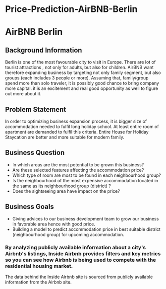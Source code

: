 # Price-Prediction-AirBNB-Berlin
# AirBNB Berlin

## Background Information 

Berlin is one of the most favourable city to visit in Europe. There are lot of tourist attractions , not only for adults, but also for children. AirBNB want therefore expanding business by targeting not only family segment, but also groups (each includes 3 people or more). Assuming that, family/group spend more than solo traveler, it is possibly good chance to bring company more capital. it is an excitement and real good opportunity as well to figure out more about it.

## Problem Statement

In order to optimizing business expansion process, it is bigger size of accommodation needed to fulfil long holiday school. At least entire room of apartment are demanded to fulfil this criteria. Entire House for Holiday Staycation are better and more suitable for modern family.

## Business Question

- In which areas are the most potential to be grown this business?
- Are these selected features affecting the accommodation price?
- Which type of room are most to be found in each neighbourhood group?
- Is the neighbourhood of the most expensive accommodation located in the same as its neighbourhood group (district) ?
- Does the sightseeing area have impact on the price?


## Business Goals

- Giving advices to our business development team to grow our business in favorable area hence with good price.
- Building a model to predict accommodation price in best suitable district (neighbourhood group) for upcoming accommodation.

### **By analyzing publicly available information about a city's Airbnb's listings, Inside Airbnb provides filters and key metrics so you can see how Airbnb is being used to compete with the residential housing market.**



The data behind the Inside Airbnb site is sourced from publicly available information from the Airbnb site.

